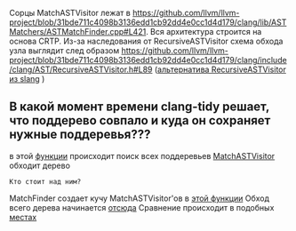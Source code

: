 Сорцы MatchASTVisitor лежат в https://github.com/llvm/llvm-project/blob/31bde711c4098b3136edd1cb92dd4e0cc1d4d179/clang/lib/ASTMatchers/ASTMatchFinder.cpp#L421. 
Вся архитектура строится на основа CRTP.
Из-за наследования от RecursiveASTVisitor схема обхода узла выглядит след образом https://github.com/llvm/llvm-project/blob/31bde711c4098b3136edd1cb92dd4e0cc1d4d179/clang/include/clang/AST/RecursiveASTVisitor.h#L89 ([альтернатива RecursiveASTVisitor из slang](https://github.com/jirol9xa/slang/blob/4103f38793c7c5fe99bc7678b9a26eef852a30ec/include/slang/ast/ASTVisitor.h#L57) )

**В какой момент времени clang-tidy решает, что поддерево совпало и куда он сохраняет нужные поддеревья???** 
--

в этой [функции](https://github.com/llvm/llvm-project/blob/e8b9e1354accf33ced45321abdd8c8bc65d025cc/clang/include/clang/ASTMatchers/ASTMatchFinder.h#L201) происходит поиск всех поддеревьев
[MatchASTVisitor](https://github.com/llvm/llvm-project/blob/e8b9e1354accf33ced45321abdd8c8bc65d025cc/clang/lib/ASTMatchers/ASTMatchFinder.cpp#L421) обходит дерево

	Кто стоит над ним?

MatchFinder создает кучу MatchASTVisitor'ов в [этой функции](https://github.com/llvm/llvm-project/blob/e8b9e1354accf33ced45321abdd8c8bc65d025cc/clang/lib/ASTMatchers/ASTMatchFinder.cpp#L1695) 
Обход всего дерева начинается [отсюда](https://github.com/llvm/llvm-project/blob/e8b9e1354accf33ced45321abdd8c8bc65d025cc/clang/lib/ASTMatchers/ASTMatchFinder.cpp#L1445) 
Сравнение происходит в подобных [местах](https://github.com/llvm/llvm-project/blob/e8b9e1354accf33ced45321abdd8c8bc65d025cc/clang/lib/ASTMatchers/ASTMatchFinder.cpp#L1065) 


